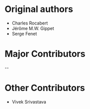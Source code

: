 # Original authors
* Charles Rocabert
* Jérôme M.W. Gippet
* Serge Fenet

# Major Contributors
--

# Other Contributors
* Vivek Srivastava
